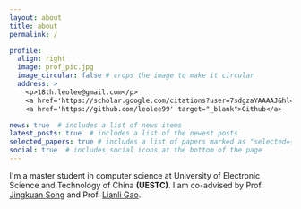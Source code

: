 ```yaml
---
layout: about
title: about
permalink: /

profile:
  align: right
  image: prof_pic.jpg
  image_circular: false # crops the image to make it circular
  address: >
    <p>18th.leolee@gmail.com</p>
    <a href='https://scholar.google.com/citations?user=7sdgzaYAAAAJ&hl=zh-CN' target="_blank">Google Scholar</a>
    <a href='https://github.com/leolee99' target="_blank">Github</a>

news: true  # includes a list of news items
latest_posts: true  # includes a list of the newest posts
selected_papers: true # includes a list of papers marked as "selected={true}"
social: true  # includes social icons at the bottom of the page
---
```


I'm a master student in computer science at University of Electronic Science and Technology of China **(UESTC)**. I am co-advised by Prof. [Jingkuan Song](https://cfm.uestc.edu.cn/~songjingkuan/) and Prof. [Lianli Gao](https://lianligao.github.io/).

